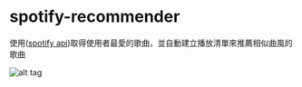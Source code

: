 # spotify-recommender

使用([spotify api](https://developer.spotify.com/))取得使用者最愛的歌曲，並自動建立播放清單來推薦相似曲風的歌曲

![alt tag](https://i.imgur.com/Ttb1IsL.jpg)
